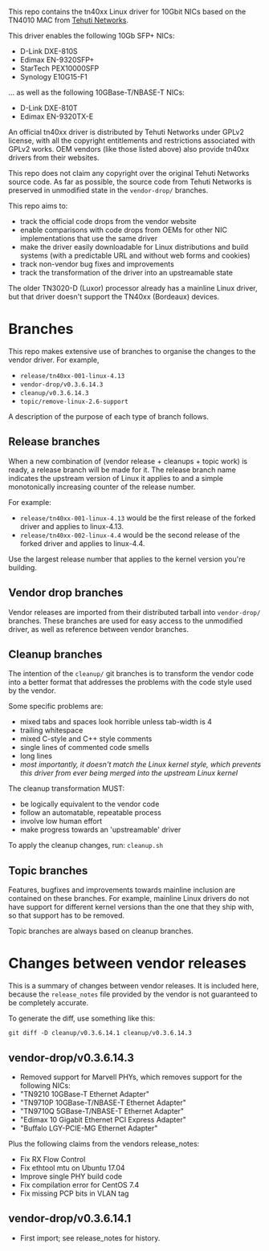 
This repo contains the tn40xx Linux driver for 10Gbit NICs based on the TN4010 MAC from [Tehuti Networks](http://www.tehutinetworks.net).

This driver enables the following 10Gb SFP+ NICs:
- D-Link DXE-810S
- Edimax EN-9320SFP+
- StarTech PEX10000SFP
- Synology E10G15-F1

... as well as the following 10GBase-T/NBASE-T NICs:
- D-Link DXE-810T
- Edimax EN-9320TX-E

An official tn40xx driver is distributed by Tehuti Networks under GPLv2 license, with all the copyright entitlements and restrictions associated with GPLv2 works. OEM vendors (like those listed above) also provide tn40xx drivers from their websites.

This repo does not claim any copyright over the original Tehuti Networks source code. As far as possible, the source code from Tehuti Networks is preserved in unmodified state in the `vendor-drop/` branches.

This repo aims to:
- track the official code drops from the vendor website
- enable comparisons with code drops from OEMs for other NIC implementations that use the same driver
- make the driver easily downloadable for Linux distributions and build systems (with a predictable URL and without web forms and cookies)
- track non-vendor bug fixes and improvements
- track the transformation of the driver into an upstreamable state

The older TN3020-D (Luxor) processor already has a mainline Linux driver, but that driver doesn't support the TN40xx (Bordeaux) devices.

# Branches

This repo makes extensive use of branches to organise the changes to the vendor driver. For example,
- `release/tn40xx-001-linux-4.13`
- `vendor-drop/v0.3.6.14.3`
- `cleanup/v0.3.6.14.3`
- `topic/remove-linux-2.6-support`

A description of the purpose of each type of branch follows.

## Release branches

When a new combination of (vendor release + cleanups + topic work) is ready, a release branch will be made for it. The release branch name indicates the upstream version of Linux it applies to and a simple monotonically increasing counter of the release number.

For example:
- `release/tn40xx-001-linux-4.13` would be the first release of the forked driver and applies to linux-4.13.
- `release/tn40xx-002-linux-4.4` would be the second release of the forked driver and applies to linux-4.4.

Use the largest release number that applies to the kernel version you're building.


## Vendor drop branches

Vendor releases are imported from their distributed tarball into `vendor-drop/` branches. These branches are used for easy access to the unmodified driver, as well as reference between vendor branches.


## Cleanup branches

The intention of the `cleanup/` git branches is to transform the vendor code into a better format that addresses the problems with the code style used by the vendor.

Some specific problems are:
- mixed tabs and spaces look horrible unless tab-width is 4
- trailing whitespace
- mixed C-style and C++ style comments
- single lines of commented code smells
- long lines
- *most importantly, it doesn't match the Linux kernel style, which prevents this driver from ever being merged into the upstream Linux kernel*


The cleanup transformation MUST:
- be logically equivalent to the vendor code
- follow an automatable, repeatable process
- involve low human effort
- make progress towards an 'upstreamable' driver


To apply the cleanup changes, run: `cleanup.sh`


## Topic branches

Features, bugfixes and improvements towards mainline inclusion are contained on these branches. For example, mainline Linux drivers do not have support for different kernel versions than the one that they ship with, so that support has to be removed.

Topic branches are always based on cleanup branches.

# Changes between vendor releases

This is a summary of changes between vendor releases. It is included here, because the `release_notes` file provided by the vendor is not guaranteed to be completely accurate.

To generate the diff, use something like this:
```
git diff -D cleanup/v0.3.6.14.1 cleanup/v0.3.6.14.3
```

## vendor-drop/v0.3.6.14.3
- Removed support for Marvell PHYs, which removes support for the following NICs:
 - "TN9210 10GBase-T Ethernet Adapter"
 - "TN9710P 10GBase-T/NBASE-T Ethernet Adapter"
 - "TN9710Q 5GBase-T/NBASE-T Ethernet Adapter"
 - "Edimax 10 Gigabit Ethernet PCI Express Adapter"
 - "Buffalo LGY-PCIE-MG Ethernet Adapter"

Plus the following claims from the vendors release_notes:
- Fix RX Flow Control
- Fix ethtool mtu on Ubuntu 17.04
- Improve single PHY build code
- Fix compilation error for CentOS 7.4
- Fix missing PCP bits in VLAN tag

## vendor-drop/v0.3.6.14.1
- First import; see release_notes for history.
